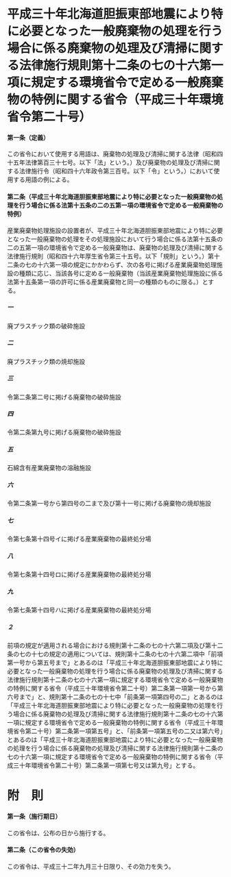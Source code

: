 # 平成三十年北海道胆振東部地震により特に必要となった一般廃棄物の処理を行う場合に係る廃棄物の処理及び清掃に関する法律施行規則第十二条の七の十六第一項に規定する環境省令で定める一般廃棄物の特例に関する省令（平成三十年環境省令第二十号）
#### 第一条（定義）
この省令において使用する用語は、廃棄物の処理及び清掃に関する法律（昭和四十五年法律第百三十七号。以下「法」という。）及び廃棄物の処理及び清掃に関する法律施行令（昭和四十六年政令第三百号。以下「令」という。）において使用する用語の例による。
#### 第二条（平成三十年北海道胆振東部地震により特に必要となった一般廃棄物の処理を行う場合に係る法第十五条の二の五第一項の環境省令で定める一般廃棄物の特例）
産業廃棄物処理施設の設置者が、平成三十年北海道胆振東部地震により特に必要となった一般廃棄物の処理をその処理施設において行う場合に係る法第十五条の二の五第一項の環境省令で定める一般廃棄物は、廃棄物の処理及び清掃に関する法律施行規則（昭和四十六年厚生省令第三十五号。以下「規則」という。）第十二条の七の十六第一項の規定にかかわらず、次の各号に掲げる産業廃棄物処理施設の種類に応じ、当該各号に定める一般廃棄物（当該産業廃棄物処理施設に係る法第十五条第一項の許可に係る産業廃棄物と同一の種類のものに限る。）とする。
##### 一
廃プラスチック類の破砕施設
##### 二
廃プラスチック類の焼却施設
##### 三
令第二条第二号に掲げる廃棄物の破砕施設
##### 四
令第二条第九号に掲げる廃棄物の破砕施設
##### 五
石綿含有産業廃棄物の溶融施設
##### 六
令第二条第一号から第四号の二まで及び第十一号に掲げる廃棄物の焼却施設
##### 七
令第七条第十四号イに掲げる産業廃棄物の最終処分場
##### 八
令第七条第十四号ロに掲げる産業廃棄物の最終処分場
##### 九
令第七条第十四号ハに掲げる産業廃棄物の最終処分場
##### ２
前項の規定が適用される場合における規則第十二条の七の十六第二項及び第十二条の七の十七の規定の適用については、規則第十二条の七の十六第二項中「前項第一号から第五号まで」とあるのは「平成三十年北海道胆振東部地震により特に必要となった一般廃棄物の処理を行う場合に係る廃棄物の処理及び清掃に関する法律施行規則第十二条の七の十六第一項に規定する環境省令で定める一般廃棄物の特例に関する省令（平成三十年環境省令第二十号）第二条第一項第一号から第六号まで」と、規則第十二条の七の十七中「前条第一項第四号の二」とあるのは「平成三十年北海道胆振東部地震により特に必要となった一般廃棄物の処理を行う場合に係る廃棄物の処理及び清掃に関する法律施行規則第十二条の七の十六第一項に規定する環境省令で定める一般廃棄物の特例に関する省令（平成三十年環境省令第二十号）第二条第一項第五号」と、「前条第一項第五号の二又は第六号」とあるのは「平成三十年北海道胆振東部地震により特に必要となった一般廃棄物の処理を行う場合に係る廃棄物の処理及び清掃に関する法律施行規則第十二条の七の十六第一項に規定する環境省令で定める一般廃棄物の特例に関する省令（平成三十年環境省令第二十号）第二条第一項第七号又は第九号」とする。
# 附　則
#### 第一条（施行期日）
この省令は、公布の日から施行する。
#### 第二条（この省令の失効）
この省令は、平成三十二年九月三十日限り、その効力を失う。
